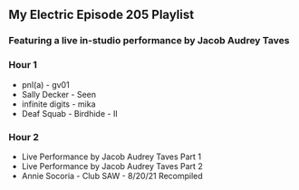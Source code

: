 ## My Electric Episode 205 Playlist
### Featuring a live in-studio performance by Jacob Audrey Taves

### Hour 1
* pnl(a) - gv01
* Sally Decker - Seen
* infinite digits - mika
* Deaf Squab - Birdhide - II

### Hour 2
* Live Performance by Jacob Audrey Taves Part 1
* Live Performance by Jacob Audrey Taves Part 2
* Annie Socoria - Club SAW - 8/20/21 Recompiled

